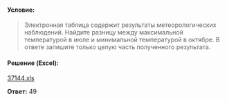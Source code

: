 #### Условие:
> Электронная таблица содержит результаты метеорологических наблюдений. Найдите разницу между максимальной температурой в июле и минимальной температурой в октябре. В ответе запишите только целую часть полученного результата.

#### Решение (Excel):
[37144.xls](https://github.com/Thundiverter/infege2022/files/8053412/37144.xls)

**Ответ:** 49
